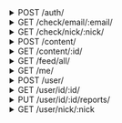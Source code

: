 <details>
<summary>POST /auth/</summary>
Log in with an email/password, or an email/secret

__request_headers__

|name|value|required|
| - | - | - |
|Authorization|Basic or Bearer authorization|True|

```JSON
{
    "email": "email of this account",
    "password": "password to this account",
    "secret": "or the secret produced by the server on last login"
}
```

__responses__

- 200 - Sucessful login
```JSON
{
    "auth": {
        "token": "Bearer token to be used in headers for authentication dependant requests",
        "expires": "expiry timestamp of this token",
        "secret": "secret to be used for logging in so that a password is not stored"
    }
}
```

- 400 - Bad Request
```JSON
{
    "error": "bad_request"
}
```

- 401 - Bad Auth
```JSON
{
    "error": "bad_auth"
}
```


</details>


<details>
<summary>GET /check/email/:email/</summary>
Check an email for availability

__request_headers__

|name|value|required|
| - | - | - |
|Authorization|Basic or Bearer authorization|True|

__responses__

- 200 - Resource availability was checked
```JSON
{
    "exists": "does this resurce already exist bound to some user?"
}
```

- 401 - Not Authorized
```JSON
{
    "error": "not_authorized"
}
```


</details>


<details>
<summary>GET /check/nick/:nick/</summary>
Check a nickname for availability

__request_headers__

|name|value|required|
| - | - | - |
|Authorization|Basic or Bearer authorization|True|

__responses__

- 200 - Resource availability was checked
```JSON
{
    "exists": "does this resurce already exist bound to some user?"
}
```

- 401 - Not Authorized
```JSON
{
    "error": "not_authorized"
}
```


</details>


<details>
<summary>POST /content/</summary>
Upload some image or video content. This should be a multipart POST with JSON data in part json, and the file upload in part file

__request_headers__

|name|value|required|
| - | - | - |
|Authorization|Basic or Bearer authorization|True|

```JSON
{
    "mime": "content mime type",
    "nsfw": "is this content not safe for work?",
    "featurable": "may this content be featured?",
    "tags": [
        "list",
        "of",
        "tags"
    ]
}
```

__responses__

- 200 - Content was accepted
```JSON
{
    "content": {
        "id": "content id",
        "author": "authed user id",
        "tags": "content tags",
        "mime": "content mimetype",
        "like_count": "number of likes on this content",
        "dislike_count": "number of dislikes on this content",
        "repub_count": "number of repubs on this content",
        "view_count": "number of views on this content",
        "comment_count": "number of comments on this content",
        "created": "creation timestamp",
        "featured": "is this content featured?",
        "featurable": "may this content be featured?",
        "nsfw": "is this content nsfw?",
        "removed": "was this content removed?"
    }
}
```

- 400 - Bad Request
```JSON
{
    "error": "bad_request"
}
```

- 401 - Not Authorized
```JSON
{
    "error": "not_authorized"
}
```

- 403 - Content was rejected
```JSON
{
    "error": "forbidden"
}
```

- 415 - Unsupported Media
```JSON
{
    "error": "bad_media"
}
```


</details>


<details>
<summary>GET /content/:id/</summary>
Get basic information about some content its id

__request_headers__

|name|value|required|
| - | - | - |
|Authorization|Basic or Bearer authorization|True|

__responses__

- 200 - Content information
```JSON
{
    "content": {
        "id": "content id",
        "author": "author user id",
        "tags": "content tags",
        "mime": "content mimetype",
        "like_count": "number of likes on this content",
        "dislike_count": "number of dislikes on this content",
        "repub_count": "number of repubs on this content",
        "view_count": "number of views on this content",
        "comment_count": "number of comments on this content",
        "created": "creation timestamp",
        "featured": "is this content featured?",
        "featurable": "may this content be featured?",
        "nsfw": "is this content nsfw?",
        "removed": "was this content removed?"
    }
}
```

- 401 - Not Authorized
```JSON
{
    "error": "not_authorized"
}
```

- 404 - No such content
```JSON
{
    "error": "no_such_content"
}
```


</details>


<details>
<summary>GET /feed/all/</summary>
Get a paginated slice of the all feed

__query_strings__

|name|description|default|limit|required|
| - | - | - | - | - |
|size|Number of items to fetch|50|0 < it < 200|False|
|offset|paginated index offset|0|out of bounds indexes are not honored|False|

__request_headers__

|name|value|required|
| - | - | - |
|Authorization|Basic or Bearer authorization|True|

__responses__

- 200 - Content feed
```JSON
{
    "content": [
        {
            "id": "content id",
            "author": "author user id",
            "tags": "content tags",
            "mime": "content mimetype",
            "like_count": "number of likes on this content",
            "dislike_count": "number of dislikes on this content",
            "repub_count": "number of repubs on this content",
            "view_count": "number of views on this content",
            "comment_count": "number of comments on this content",
            "created": "creation timestamp",
            "featured": "is this content featured?",
            "featurable": "may this content be featured?",
            "removed": "was this content removed?"
        },
        "..."
    ]
}
```

- 401 - Not Authorized
```JSON
{
    "error": "not_authorized"
}
```


</details>


<details>
<summary>GET /me/</summary>
Get information about the authed user

__request_headers__

|name|value|required|
| - | - | - |
|Authorization|Basic or Bearer authorization|True|

__responses__

- 200 - Self user information
```JSON
{
    "user": {
        "id": "your UUIDv4",
        "nick": "your nickname",
        "email": "your email",
        "bio": "bio (or, about) section",
        "subscriber_count": "number of users subscribed to this user",
        "subscription_count": "number of users this user has subscribed to",
        "post_count": "number of posts and reposts on this user's timeline",
        "created": "created time as a UNIX timestamp"
    }
}
```

- 401 - Not Authorized
```JSON
{
    "error": "not_authorized"
}
```


</details>


<details>
<summary>POST /user/</summary>
Create a new user

__request_headers__

|name|value|required|
| - | - | - |
|Authorization|Basic or Bearer authorization|True|

```JSON
{
    "email": "unused email to register",
    "nick": "unused nick to register",
    "password": "passowrd to bind to this account"
}
```

__responses__

- 200 - Account Created
```JSON
{
    "user": {
        "id": "user's UUIDv4",
        "nick": "user's nickname",
        "bio": "bio (or, about) section",
        "subscriber_count": "number of users subscribed to this user",
        "subscription_count": "number of users this user has subscribed to",
        "post_count": "number of posts and reposts on this user's timeline",
        "created": "unix creation timestamp"
    }
}
```

- 400 - Bad Request
```JSON
{
    "error": "bad_request"
}
```

- 401 - Not Authorized
```JSON
{
    "error": "not_authorized"
}
```

- 403 - Forbidden
```JSON
{
    "error": "forbidden"
}
```

- 409 - Conflict
```JSON
{
    "conflict": "conflicting key"
}
```


</details>


<details>
<summary>GET /user/id/:id/</summary>
Get information about some user by their id

__request_headers__

|name|value|required|
| - | - | - |
|Authorization|Basic or Bearer authorization|True|

__responses__

- 200 - User information
```JSON
{
    "user": {
        "id": "user's UUIDv4",
        "nick": "user's nickname",
        "bio": "bio (or, about) section",
        "subscriber_count": "number of users subscribed to this user",
        "subscription_count": "number of users this user has subscribed to",
        "post_count": "number of posts and reposts on this user's timeline"
    }
}
```

- 401 - Not Authorized
```JSON
{
    "error": "not_authorized"
}
```

- 404 - No such user
```JSON
{
    "error": "no_such_user"
}
```


</details>


<details>
<summary>PUT /user/id/:id/reports/</summary>
Report a usre for some reason

__request_headers__

|name|value|required|
| - | - | - |
|Authorization|Basic or Bearer authorization|True|

```JSON
{
    "reason": "report reason"
}
```

__responses__

- 204 - Accepted
- 401 - Not Authorized
```JSON
{
    "error": "not_authorized"
}
```

- 404 - No such user
```JSON
{
    "error": "no_such_user"
}
```


</details>


<details>
<summary>GET /user/nick/:nick</summary>
Get information about some user by their nick

__request_headers__

|name|value|required|
| - | - | - |
|Authorization|Basic or Bearer authorization|True|

__responses__

- 200 - User information
```JSON
{
    "user": {
        "id": "user's UUIDv4",
        "nick": "user's nickname",
        "bio": "bio (or, about) section",
        "subscriber_count": "number of users subscribed to this user",
        "subscription_count": "number of users this user has subscribed to",
        "post_count": "number of posts and reposts on this user's timeline"
    }
}
```

- 401 - Not Authorized
```JSON
{
    "error": "not_authorized"
}
```

- 404 - No such user
```JSON
{
    "error": "no_such_user"
}
```


</details>
